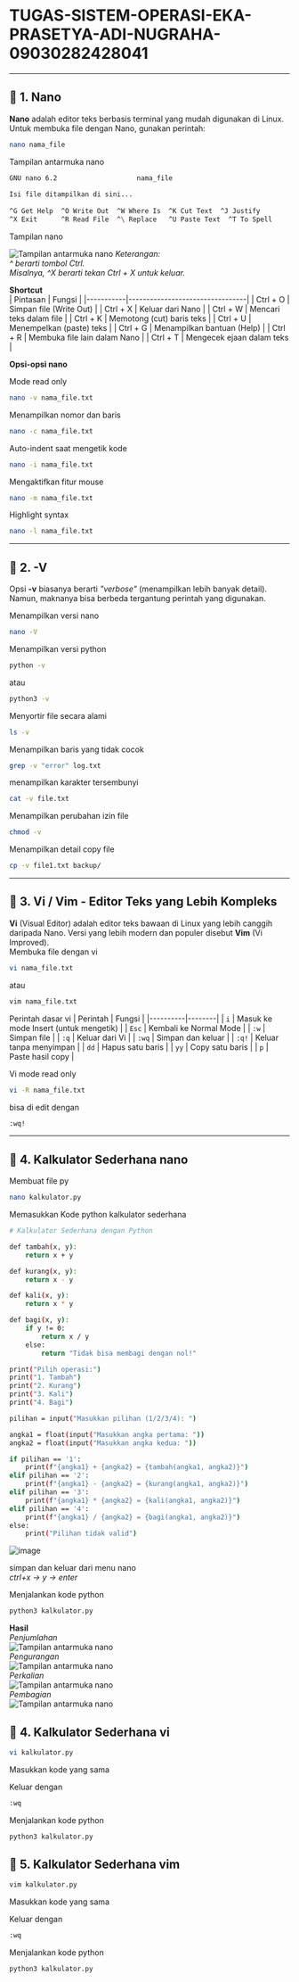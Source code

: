 # TUGAS-SISTEM-OPERASI-EKA-PRASETYA-ADI-NUGRAHA-09030282428041

---

## 📝 1. Nano
**Nano** adalah editor teks berbasis terminal yang mudah digunakan di Linux.  
Untuk membuka file dengan Nano, gunakan perintah:
```bash
nano nama_file
```
Tampilan antarmuka nano
```bash
GNU nano 6.2                    nama_file                                
                                                                       
Isi file ditampilkan di sini...
                                                                       
^G Get Help  ^O Write Out  ^W Where Is  ^K Cut Text  ^J Justify        
^X Exit      ^R Read File  ^\ Replace   ^U Paste Text  ^T To Spell     
```
Tampilan nano

![Tampilan antarmuka nano](https://github.com/telloze/TUGAS-SISTEM-OPERASI/blob/main/antarmuka.png)
*Keterangan:  
^ berarti tombol Ctrl.  
Misalnya, ^X berarti tekan Ctrl + X untuk keluar.*  
  
**Shortcut**  
| Pintasan  | Fungsi                          |
|-----------|---------------------------------|
| Ctrl + O  | Simpan file (Write Out)        |
| Ctrl + X  | Keluar dari Nano               |
| Ctrl + W  | Mencari teks dalam file        |
| Ctrl + K  | Memotong (cut) baris teks      |
| Ctrl + U  | Menempelkan (paste) teks       |
| Ctrl + G  | Menampilkan bantuan (Help)     |
| Ctrl + R  | Membuka file lain dalam Nano   |
| Ctrl + T  | Mengecek ejaan dalam teks      |  

  **Opsi-opsi nano** 
    
  Mode read only  
  ```bash
nano -v nama_file.txt
```
Menampilkan nomor dan baris  
  ```bash
nano -c nama_file.txt
```
Auto-indent saat mengetik kode  
  ```bash
nano -i nama_file.txt
```
Mengaktifkan fitur mouse  
  ```bash
nano -m nama_file.txt
```
Highlight syntax  
  ```bash
nano -l nama_file.txt
```

---

 ## 📝 2. -V  
Opsi **-v** biasanya berarti *"verbose"* (menampilkan lebih banyak detail). Namun, maknanya bisa berbeda tergantung perintah yang digunakan.  

Menampilkan versi nano  
```bash
nano -V
```
Menampilkan versi python
```bash
python -v
```
atau
```bash
python3 -v
```
Menyortir file secara alami
```bash
ls -v
```
Menampilkan baris yang tidak cocok
```bash
grep -v "error" log.txt
```
menampilkan karakter tersembunyi
```bash
cat -v file.txt
```
Menampilkan perubahan izin file
```bash
chmod -v
```
Menampilkan detail copy file
```bash
cp -v file1.txt backup/
```

  ---
    
## 📝 3. Vi / Vim - Editor Teks yang Lebih Kompleks  
**Vi** (Visual Editor) adalah editor teks bawaan di Linux yang lebih canggih daripada Nano.
Versi yang lebih modern dan populer disebut **Vim** (Vi Improved).  
Membuka file dengan vi
```bash
vi nama_file.txt
```
atau
```bash
vim nama_file.txt
```

Perintah dasar vi
| Perintah | Fungsi |
|----------|--------|
| `i`      | Masuk ke mode Insert (untuk mengetik) |
| `Esc`    | Kembali ke Normal Mode |
| `:w`     | Simpan file |
| `:q`     | Keluar dari Vi |
| `:wq`    | Simpan dan keluar |
| `:q!`    | Keluar tanpa menyimpan |
| `dd`     | Hapus satu baris |
| `yy`     | Copy satu baris |
| `p`      | Paste hasil copy |

Vi mode read only
```bash
vi -R nama_file.txt
```
bisa di edit dengan
```bash
:wq!
```
 ---
## 📝 4. Kalkulator Sederhana nano

Membuat file py 
```bash
nano kalkulator.py
```
Memasukkan Kode python kalkulator sederhana
```bash
# Kalkulator Sederhana dengan Python

def tambah(x, y):
    return x + y

def kurang(x, y):
    return x - y

def kali(x, y):
    return x * y

def bagi(x, y):
    if y != 0:
        return x / y
    else:
        return "Tidak bisa membagi dengan nol!"

print("Pilih operasi:")
print("1. Tambah")
print("2. Kurang")
print("3. Kali")
print("4. Bagi")

pilihan = input("Masukkan pilihan (1/2/3/4): ")

angka1 = float(input("Masukkan angka pertama: "))
angka2 = float(input("Masukkan angka kedua: "))

if pilihan == '1':
    print(f"{angka1} + {angka2} = {tambah(angka1, angka2)}")
elif pilihan == '2':
    print(f"{angka1} - {angka2} = {kurang(angka1, angka2)}")
elif pilihan == '3':
    print(f"{angka1} * {angka2} = {kali(angka1, angka2)}")
elif pilihan == '4':
    print(f"{angka1} / {angka2} = {bagi(angka1, angka2)}")
else:
    print("Pilihan tidak valid")
```
  
![image](https://github.com/user-attachments/assets/318c0182-41cd-444d-ac5c-aa81e03e35ab)

simpan dan keluar dari menu nano  
*ctrl+x -> y -> enter*

Menjalankan kode python
```bash
python3 kalkulator.py
```
**Hasil**  
*Penjumlahan*  
![Tampilan antarmuka nano](https://github.com/telloze/TUGAS-SISTEM-OPERASI/blob/main/tambah.jpg)  
*Pengurangan*  
![Tampilan antarmuka nano](https://github.com/telloze/TUGAS-SISTEM-OPERASI/blob/main/kurang.jpg)  
*Perkalian*  
![Tampilan antarmuka nano](https://github.com/telloze/TUGAS-SISTEM-OPERASI/blob/main/kali.jpg)  
*Pembagian*  
![Tampilan antarmuka nano](https://github.com/telloze/TUGAS-SISTEM-OPERASI/blob/main/bagi.jpg)  
  
## 📝 4. Kalkulator Sederhana vi
```bash
vi kalkulator.py
```
Masukkan kode yang sama  

Keluar dengan 
```bash
:wq
```

Menjalankan kode python
```bash
python3 kalkulator.py
```

## 📝 5. Kalkulator Sederhana vim

```bash
vim kalkulator.py
```
Masukkan kode yang sama  

Keluar dengan 
```bash
:wq
```

Menjalankan kode python
```bash
python3 kalkulator.py
```








    
  



